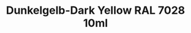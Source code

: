 ---
layout: product
title: "Dunkelgelb-Dark Yellow RAL 7028  10ml"
price: "330" 
desc: "Nitro 10mL"
img_path: "/assets/img/RC060.webp"
brand: "AK "
available: true
special_offer: false
new: false
soon: false
cat: "020000"
subcat: "020200"
subsubcat: "020201"
sifra: "RC060"
popular: false
---